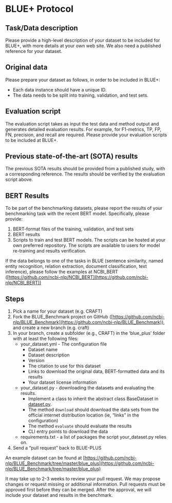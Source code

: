 # BLUE+ Protocol


## Task/Data description
Please provide a high-level description of your dataset to be included for BLUE+, with more details at your own web site. We also need a published reference for your dataset.


## Original data
Please prepare your dataset as follows, in order to be included in BLUE+:
* Each data instance should have a unique ID.
* The data needs to be split into training, validation, and test sets.


## Evaluation script
The evaluation script takes as input the test data and method output and generates detailed evaluation results. For example, for F1-metrics, TP, FP, FN, precision, and recall are required. Please provide your evaluation scripts to be included at BLUE+.


## Previous state-of-the-art (SOTA) results
The previous SOTA results should be provided from a published study, with a corresponding reference. The results should be verified by the evaluation script above.


## BERT Results
To be part of the benchmarking datasets, please report the results of your benchmarking task with the recent BERT model. Specifically, please provide:

 1. BERT-format files of the training, validation, and test sets
 2. BERT results
 3. Scripts to train and test BERT models. The scripts can be hosted at your own preferred repository. The scripts are available to users for model re-training and results verification.

If the data belongs to one of the tasks in BLUE (sentence similarity, named entity recognition, relation extraction, document classification, text inference), please follow the examples at NCBI_BERT ([https://github.com/ncbi-nlp/NCBI_BERT](https://github.com/ncbi-nlp/NCBI_BERT))


## Steps
 1. Pick a name for your dataset (e.g. CRAFT)
 2. Fork the BLUE_Benchmark project on GitHub ([https://github.com/ncbi-nlp/BLUE_Benchmark](https://github.com/ncbi-nlp/BLUE_Benchmark)), and create a new branch (e.g. craft)
 3. In your branch, create a subfolder (e.g., CRAFT) in the ‘blue_plus’ folder with at least the following files:
	 - your_dataset.yml - The configuration file
		 * Dataset name
		 * Dataset description
		 * Version
		 * The citation to use for this dataset
		 * Links to download the original data, BERT-formatted data and its results
		 * Your dataset license information
	 - your_dataset.py - downloading the datasets and evaluating the results.
		 * Implement a class to inherit the abstract class BaseDataset in [dataset.py](https://github.com/ncbi-nlp/BLUE_Benchmark/blob/master/blue_plus/dataset.py).
		 * The method `download` should download the data sets from the official internet distribution location (ie, “links” in the configuration)
		 * The method `evaluate` should evaluate the results
		 * CLI entry points to download the data
	- requirements.txt - a list of packages the script your_dataset.py relies on.
 4. Send a “pull request” back to BLUE-PLUS

An example dataset can be found at [https://github.com/ncbi-nlp/BLUE_Benchmark/tree/master/blue_plus](https://github.com/ncbi-nlp/BLUE_Benchmark/tree/master/blue_plus)

It may take up to 2-3 weeks to review your pull request. We may propose changes or request missing or additional information. Pull requests must be approved first before they can be merged. After the approval, we will include your dataset and results in the benchmark.

